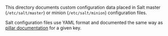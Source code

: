 
This directory documents custom configuration data placed in Salt
master (`/etc/salt/master`) or minion (`/etc/salt/minion`)
configuration files.

Salt configuration files use YAML format and documented the same
way as [pillar documentation][1] for a given key.

[1]: /docs/pillars/readme.md


